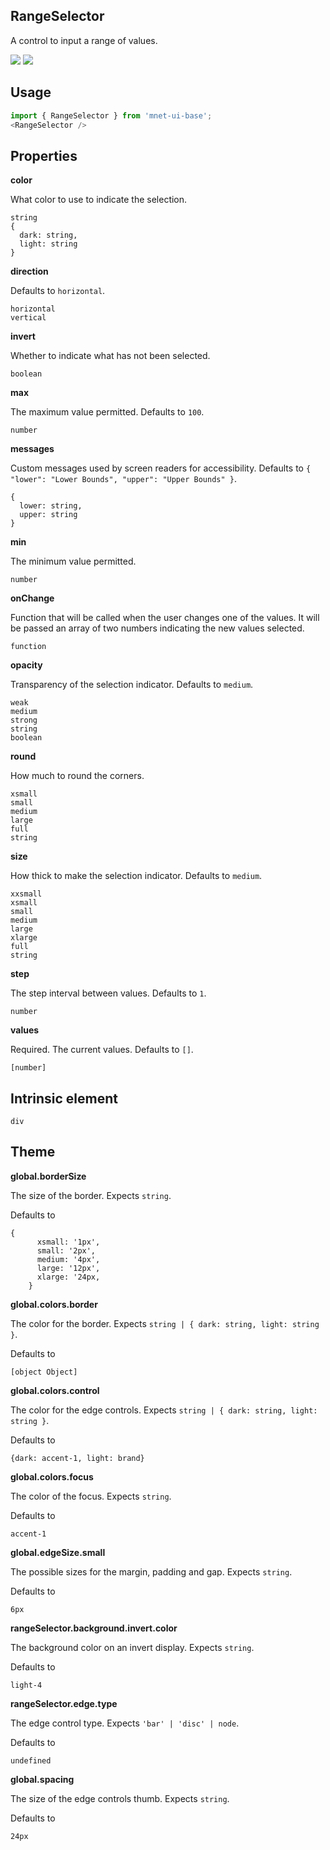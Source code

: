 ## RangeSelector
A control to input a range of values.

[![](https://cdn-images-1.medium.com/fit/c/120/120/1*TD1P0HtIH9zF0UEH28zYtw.png)](https://storybook.grommet.io/?selectedKind=RangeSelector&full=0&addons=0&stories=1&panelRight=0) [![](https://codesandbox.io/static/img/play-codesandbox.svg)](https://codesandbox.io/s/github/grommet/grommet-sandbox?initialpath=rangeselector&module=%2Fsrc%2FRangeSelector.js)
## Usage

```javascript
import { RangeSelector } from 'mnet-ui-base';
<RangeSelector />
```

## Properties

**color**

What color to use to indicate the selection.

```
string
{
  dark: string,
  light: string
}
```

**direction**

 Defaults to `horizontal`.

```
horizontal
vertical
```

**invert**

Whether to indicate what has not been selected.

```
boolean
```

**max**

The maximum value permitted. Defaults to `100`.

```
number
```

**messages**

Custom messages used by screen readers for accessibility. Defaults to `{
  "lower": "Lower Bounds",
  "upper": "Upper Bounds"
}`.

```
{
  lower: string,
  upper: string
}
```

**min**

The minimum value permitted.

```
number
```

**onChange**

Function that will be called when the user changes one of the
      values. It will be passed an array of two numbers indicating
      the new values selected.

```
function
```

**opacity**

Transparency of the selection indicator. Defaults to `medium`.

```
weak
medium
strong
string
boolean
```

**round**

How much to round the corners.

```
xsmall
small
medium
large
full
string
```

**size**

How thick to make the selection indicator. Defaults to `medium`.

```
xxsmall
xsmall
small
medium
large
xlarge
full
string
```

**step**

The step interval between values. Defaults to `1`.

```
number
```

**values**

Required. The current values. Defaults to `[]`.

```
[number]
```
  
## Intrinsic element

```
div
```
## Theme
  
**global.borderSize**

The size of the border. Expects `string`.

Defaults to

```
{
      xsmall: '1px',
      small: '2px',
      medium: '4px',
      large: '12px',
      xlarge: '24px,
    }
```

**global.colors.border**

The color for the border. Expects `string | { dark: string, light: string }`.

Defaults to

```
[object Object]
```

**global.colors.control**

The color for the edge controls. Expects `string | { dark: string, light: string }`.

Defaults to

```
{dark: accent-1, light: brand}
```

**global.colors.focus**

The color of the focus. Expects `string`.

Defaults to

```
accent-1
```

**global.edgeSize.small**

The possible sizes for the margin, padding and gap. Expects `string`.

Defaults to

```
6px
```

**rangeSelector.background.invert.color**

The background color on an invert display. Expects `string`.

Defaults to

```
light-4
```

**rangeSelector.edge.type**

The edge control type. Expects `'bar' | 'disc' | node`.

Defaults to

```
undefined
```

**global.spacing**

The size of the edge controls thumb. Expects `string`.

Defaults to

```
24px
```

